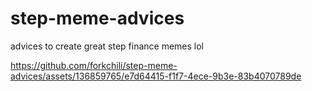 # step-meme-advices
advices to create great step finance memes lol




https://github.com/forkchili/step-meme-advices/assets/136859765/e7d64415-f1f7-4ece-9b3e-83b4070789de

